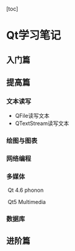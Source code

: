 [toc]



# Qt学习笔记



## 入门篇



## 提高篇

 

###  文本读写

+ QFile读写文本
+ QTextStream读写文本

###  绘图与图表



### 网络编程



### 多媒体

​	Qt 4.6 	phonon

​	Qt5         Multimedia

### 数据库



## 进阶篇



